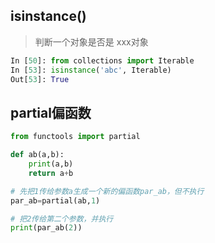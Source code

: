 ##  isinstance()

> 判断一个对象是否是 xxx对象

```python
In [50]: from collections import Iterable
In [53]: isinstance('abc', Iterable)
Out[53]: True

```



## partial偏函数

```python
from functools import partial

def ab(a,b):
    print(a,b)
    return a+b

# 先把1传给参数a生成一个新的偏函数par_ab，但不执行
par_ab=partial(ab,1)

# 把2传给第二个参数，并执行
print(par_ab(2))
```